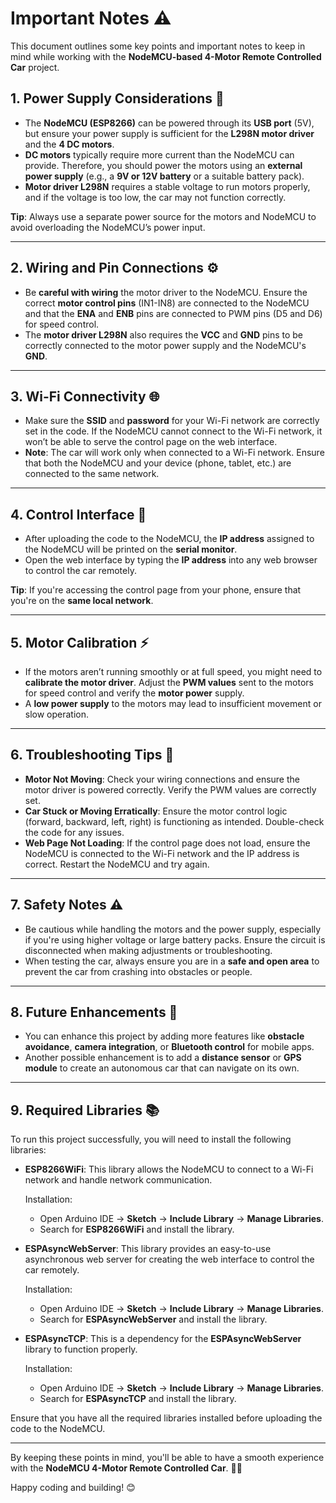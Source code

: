 # Important Notes ⚠️

This document outlines some key points and important notes to keep in mind while working with the **NodeMCU-based 4-Motor Remote Controlled Car** project.

## 1. **Power Supply Considerations 🔋**

- The **NodeMCU (ESP8266)** can be powered through its **USB port** (5V), but ensure your power supply is sufficient for the **L298N motor driver** and the **4 DC motors**.
- **DC motors** typically require more current than the NodeMCU can provide. Therefore, you should power the motors using an **external power supply** (e.g., a **9V or 12V battery** or a suitable battery pack).
- **Motor driver L298N** requires a stable voltage to run motors properly, and if the voltage is too low, the car may not function correctly.

**Tip**: Always use a separate power source for the motors and NodeMCU to avoid overloading the NodeMCU’s power input.

---

## 2. **Wiring and Pin Connections ⚙️**

- Be **careful with wiring** the motor driver to the NodeMCU. Ensure the correct **motor control pins** (IN1-IN8) are connected to the NodeMCU and that the **ENA** and **ENB** pins are connected to PWM pins (D5 and D6) for speed control.
- The **motor driver L298N** also requires the **VCC** and **GND** pins to be correctly connected to the motor power supply and the NodeMCU's **GND**.

---

## 3. **Wi-Fi Connectivity 🌐**

- Make sure the **SSID** and **password** for your Wi-Fi network are correctly set in the code. If the NodeMCU cannot connect to the Wi-Fi network, it won’t be able to serve the control page on the web interface.
- **Note**: The car will work only when connected to a Wi-Fi network. Ensure that both the NodeMCU and your device (phone, tablet, etc.) are connected to the same network.

---

## 4. **Control Interface 📱**

- After uploading the code to the NodeMCU, the **IP address** assigned to the NodeMCU will be printed on the **serial monitor**.
- Open the web interface by typing the **IP address** into any web browser to control the car remotely.
  
**Tip**: If you're accessing the control page from your phone, ensure that you're on the **same local network**.

---

## 5. **Motor Calibration ⚡**

- If the motors aren’t running smoothly or at full speed, you might need to **calibrate the motor driver**. Adjust the **PWM values** sent to the motors for speed control and verify the **motor power** supply.
- A **low power supply** to the motors may lead to insufficient movement or slow operation.

---

## 6. **Troubleshooting Tips 🔧**

- **Motor Not Moving**: Check your wiring connections and ensure the motor driver is powered correctly. Verify the PWM values are correctly set.
- **Car Stuck or Moving Erratically**: Ensure the motor control logic (forward, backward, left, right) is functioning as intended. Double-check the code for any issues.
- **Web Page Not Loading**: If the control page does not load, ensure the NodeMCU is connected to the Wi-Fi network and the IP address is correct. Restart the NodeMCU and try again.

---

## 7. **Safety Notes ⚠️**

- Be cautious while handling the motors and the power supply, especially if you're using higher voltage or large battery packs. Ensure the circuit is disconnected when making adjustments or troubleshooting.
- When testing the car, always ensure you are in a **safe and open area** to prevent the car from crashing into obstacles or people.

---

## 8. **Future Enhancements 🚀**

- You can enhance this project by adding more features like **obstacle avoidance**, **camera integration**, or **Bluetooth control** for mobile apps.
- Another possible enhancement is to add a **distance sensor** or **GPS module** to create an autonomous car that can navigate on its own.

---

## 9. **Required Libraries 📚**

To run this project successfully, you will need to install the following libraries:

- **ESP8266WiFi**: This library allows the NodeMCU to connect to a Wi-Fi network and handle network communication.
  
  Installation:
  - Open Arduino IDE → **Sketch** → **Include Library** → **Manage Libraries**.
  - Search for **ESP8266WiFi** and install the library.

- **ESPAsyncWebServer**: This library provides an easy-to-use asynchronous web server for creating the web interface to control the car remotely.
  
  Installation:
  - Open Arduino IDE → **Sketch** → **Include Library** → **Manage Libraries**.
  - Search for **ESPAsyncWebServer** and install the library.

- **ESPAsyncTCP**: This is a dependency for the **ESPAsyncWebServer** library to function properly.

  Installation:
  - Open Arduino IDE → **Sketch** → **Include Library** → **Manage Libraries**.
  - Search for **ESPAsyncTCP** and install the library.

Ensure that you have all the required libraries installed before uploading the code to the NodeMCU.

---

By keeping these points in mind, you'll be able to have a smooth experience with the **NodeMCU 4-Motor Remote Controlled Car**. 🚗💨

Happy coding and building! 😊

